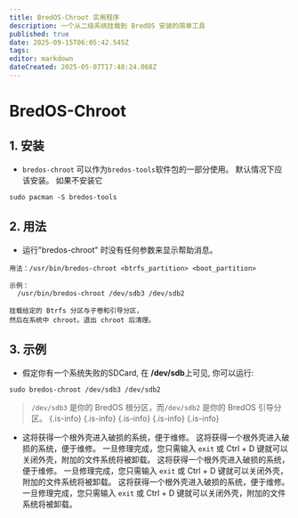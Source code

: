 ```yaml
---
title: BredOS-Chroot 实用程序
description: 一个从二级系统挂载到 BredOS 安装的简单工具
published: true
date: 2025-09-15T06:05:42.545Z
tags:
editor: markdown
dateCreated: 2025-05-07T17:48:24.068Z
---
```


# BredOS-Chroot

## 1. 安装

- `bredos-chroot` 可以作为`bredos-tools`软件包的一部分使用。 默认情况下应该安装。 如果不安装它

```
sudo pacman -S bredos-tools
```

## 2. 用法

- 运行"bredos-chroot" 时没有任何参数来显示帮助消息。

```
用法：/usr/bin/bredos-chroot <btrfs_partition> <boot_partition>

示例：
  /usr/bin/bredos-chroot /dev/sdb3 /dev/sdb2

挂载给定的 Btrfs 分区与子卷和引导分区，
然后在系统中 chroot。退出 chroot 后清理。
```

## 3. 示例

- 假定你有一个系统失败的SDCard, 在 **/dev/sdb**上可见, 你可以运行:

```
sudo bredos-chroot /dev/sdb3 /dev/sdb2
```

> `/dev/sdb3` 是你的 BredOS 根分区，而`/dev/sdb2` 是你的 BredOS 引导分区。
> {.is-info}
> {.is-info}
> {.is-info}
> {.is-info}
> {.is-info}

- 这将获得一个根外壳进入破损的系统，便于维修。 这将获得一个根外壳进入破损的系统，便于维修。 一旦修理完成，您只需输入 `exit` 或 Ctrl + D 键就可以关闭外壳，附加的文件系统将被卸载。 这将获得一个根外壳进入破损的系统，便于维修。 一旦修理完成，您只需输入 `exit` 或 Ctrl + D 键就可以关闭外壳，附加的文件系统将被卸载。 这将获得一个根外壳进入破损的系统，便于维修。 一旦修理完成，您只需输入 `exit` 或 Ctrl + D 键就可以关闭外壳，附加的文件系统将被卸载。